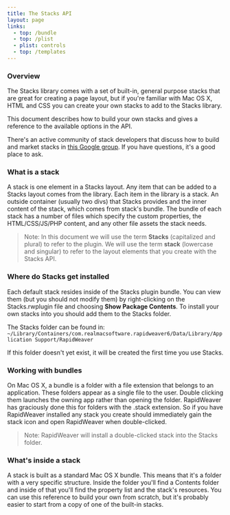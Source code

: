 ```yaml
---
title: The Stacks API
layout: page
links:
  - top: /bundle
  - top: /plist
  - plist: controls
  - top: /templates
---
```



### Overview

The Stacks library comes with a set of built-in, general purpose stacks that are great for creating a page layout, but if you're familiar with Mac OS X, HTML and CSS you can create your own stacks to add to the Stacks library.

This document describes how to build your own stacks and gives a reference to the available options in the API.

There's an active community of stack developers that discuss how to build and market stacks in [this Google group](http://groups.google.com/group/stack_developers). If you have questions, it's a good place to ask.


### What is a stack
A stack is one element in a Stacks layout. Any item that can be added to a Stacks layout comes from the library. Each item in the library is a stack. An outside container (usually two divs) that Stacks provides and the inner content of the stack, which comes from stack's bundle. The bundle of each stack has a number of files which specify the custom properties, the HTML/CSS/JS/PHP content, and any other file assets the stack needs.

> Note: In this document we will use the term **Stacks** (capitalized and plural) to refer to the plugin. We will use the term **stack** (lowercase and singular) to refer to the layout elements that you create with the Stacks API.


### Where do Stacks get installed
Each default stack resides inside of the Stacks plugin bundle. You can view them (but you should not modify them) by right-clicking on the Stacks.rwplugin file and choosing **Show Package Contents**. To install your own stacks into you should add them to the Stacks folder.

The Stacks folder can be found in: `~/Library/Containers/com.realmacsoftware.rapidweaver6/Data/Library/Application Support/RapidWeaver`

If this folder doesn't yet exist, it will be created the first time you use Stacks.


### Working with bundles
On Mac OS X, a bundle is a folder with a file extension that belongs to an application. These folders appear as a single file to the user. Double clicking them launches the owning app rather than opening the folder. RapidWeaver has graciously done this for folders with the .stack extension. So if you have RapidWeaver installed any stack you create should immediately gain the stack icon and open RapidWeaver when double-clicked.

> Note: RapidWeaver will install a double-clicked stack into the Stacks folder.


### What's inside a stack
A stack is built as a standard Mac OS X bundle. This means that it's a folder with a very specific structure. Inside the folder you'll find a Contents folder and inside of that you'll find the property list and the stack's resources. You can use this reference to build your own from scratch, but it's probably easier to start from a copy of one of the built-in stacks.











